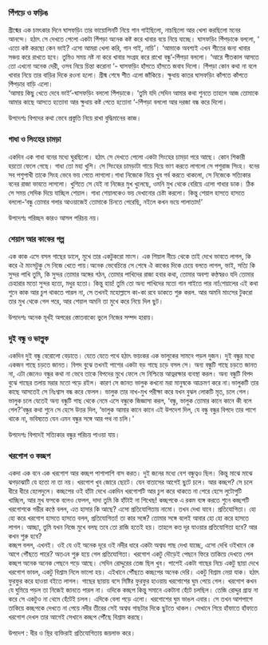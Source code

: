### পিঁপড়ে ও ফড়িঙ 
গ্রীষ্মের এক চমৎকার দিনে ঘাসফড়িং তার ভায়োলিনটি নিয়ে গান গাইছিলো, নাচছিলো আর খেলা করছিলো মনের আনন্দে। হঠাৎ সে দেখতে পেলো একটা পিঁপড়া অনেক কষ্ট করে খাবার বয়ে নিয়ে যাচ্ছে। ঘাসফড়িং পিঁপড়াকে বললো, ‘ এতো কষ্ট করছো কেন ভাই? এসো আমরা খেলা করি, গান গাই, নাচি’।
‘আমাকে অবশ্যই এখন শীতের জন্য খাবার সঞ্চয় করে রাখতে হবে। তুমিও সময় নষ্ট না করে খাবার সংগ্রহ করে রাখো বন্ধু’-পিঁপড়া বললো।
‘আরে শীতকাল আসতে তো এখনো অনেক দেরী, ওসব নিয়ে চিন্তা করোনা ‘- ঘাসফড়িং হাঁসতে হাঁসতে জবাব দিলো।
পিঁপড়া কোন কথা না বলে খাবার নিয়ে তার বাড়ির দিকে রওনা হলো।
গ্রীষ্ম শেষে শীত এলো জাঁকিয়ে। ক্ষুধায় কাতর ঘাসফড়িং কাঁপতে কাঁপতে পিঁপড়ার বাড়ি এলো।  
‘আমায় কিছু খেতে দেবে ভাই’-ঘাসফড়িং বললো পিঁপড়াকে।
‘তুমি যদি সেদিন আমার কথা শুনতে তাহলে আজ তোমাকে আমার কাছে আসতে হতোনা আর ক্ষুধায় কষ্ট পেতে হতোনা ‘-পিঁপড়া বললো আর দরজা বন্ধ করে দিলো।  

উপদেশঃ বিপদের কথা ভেবে প্রস্তুতি নিয়ে রাখা বুদ্ধিমানের কাজ।

### গাধা ও সিংহের চামড়া
একদিন এক গাধা বনের মধ্যে ঘুরছিলো। হঠাৎ সে দেখতে পেলো একটা সিংহের চামড়া পরে আছে। কোন শিকারী হয়তো ফেলে গেছে। গাধা তো মহা খুশি। সে সিংহের চামড়াটা গায়ে দিয়ে ভাণ করতে লাগলো সে পশুরাজ সিংহ। বনের সব পশুপাখী তাকে সিংহ ভেবে ভয় পেতে লাগলো।গাধা নিজেকে নিয়ে খুব গর্ব করতে থাকলো, সে নিজেকে সত্যিকার বনের রাজা ভাবতে লাগলো। খুশিতে সে যেই না নিজের মুখ খুলেছে, ওমনি মুখ থেকে বেরিয়ে এলো গাধার ডাক।
ঠিক সে সময় সেদিক দিয়ে যাচ্ছিল শেয়াল। গাধা শেয়ালকেও ভয় দেখানোর চেষ্টা করলো। কিন্তু শেয়াল হাসতে হাসতে বললো-‘বন্ধু তোমার গলার আওয়াজেই তোমাকে চিনতে পেরেছি, নইলে কখন ভয়ে পালাতাম!’  

উপদেশঃ পরিচ্ছদ কারও আসল পরিচয় নয়।

### শেয়াল আর কাকের গল্প
এক কাক এসে বসল গাছের ডালে, মুখে তার একটুকরো মাংস। এক শিয়াল নীচে থেকে তাই দেখে ভাবতে লাগল, কি করে ঐ মাংসটুকু সে নিজে খেতে পায়।অনেক ভেবেচিন্তে সে শেষে ঐ কাকের দিকে চেয়ে বলতে লাগল, ভাই, সত্যি কি সুন্দর পাখি তুমি, কি সুন্দর তোমার অঙ্গের গঠন, তোমার পাখিদের রাজা হবার কথা, তোমার অবশ্য কণ্ঠস্বরও যদি তোমার চেহারার মতো সুন্দর হতো, মধুর হতো। কিন্তু হায়! তুমি তো অন্য পাখিদের মতো গান গাইতে পার না!শেয়ালের এই কথা শুনে কাক আর চুপ থাকতে পারল না, সে তখনই মহোল্লাসে কা-কা রবে ডাকতে শুরু করল. আর অমনি মাংসের টুকরো তার মুখ থেকে গেল পরে, আর শেয়াল অমনি তা মুখে করে নিয়ে দিল ছুট।

উপদেশঃ অনেক মূর্খই অপরের স্তোতবাক্যে ভুলে নিজের সম্পদ হারায়।  

### দুই বন্ধু ও ভাল্লুক  
একদিন দুই বন্ধু বেরোলো বেড়াতে। যেতে যেতে পথে হঠাৎ ভয়ংকর এক ভালুকের সামনে পড়ল দুজন। দুই বন্ধুর মধ্যে একজন গাছে চড়তে জানত। বিপদ বুঝে তখনই পাশের একটা বড় গাছে চড়ে বসল সে। অন্য বন্ধুটি গাছে চড়তে জানত না, এটা জেনেও বন্ধুর কথা না ভেবে তাকে বিপদের মুখে ফেলে সে নিশ্চিন্তে আত্নরক্ষার ব্যবস্থা করল। অন্য বন্ধুটি বিপদ বুঝে গাছের তলায় মরার মতো পড়ে রইল। কারণ সে জানত ভালুক কখনো মরা মানুষকে আক্রমণ করে না।ভালুকটি তার কাছে আসতেই সে নিঃশ্বাস বন্ধ করে ফেলল। ভালুক তার নাখ-মুখ পরীক্ষা করে যখন বুঝল লোকটি মৃত, চলে গেল। ভালুক চলে যেতেই অন্য বন্ধুটি গাছ থেকে নেমে এসে বন্ধুকে জিজ্ঞাসা করল, ‘বন্ধু, ভালুক তোমার কানে কানে কী বলে গেল?’বন্ধুর কথা শুনে সে হেসে উত্তর দিল, ‘ভালুক আমার কানে কানে এই উপদেশ দিল, যে বন্ধু বন্ধুর বিপদে তার পাশে থাকে না, ভবিষ্যতে যেন এমন বন্ধুর সঙ্গে আর পথ না চলি।’  

উপদেশঃ বিপদেই সত্যিকার বন্ধুর পরিচয় পাওয়া যায়।  

### খরগোশ ও কচ্ছপ 
 
একদা এক বনে এক খরগোশ আর কচ্ছপ পাশাপাশি বাস করত। দুই জনের মধ্যে বেশ বন্ধুত্বও ছিল। কিন্তু মাঝে মাঝে ঝগড়াঝাটি যে হতো না তা নয়। খরগোশ খুব জোরে ছোটে। যেন বাতাসের আগেই ছুটে চলে। আর কচ্ছপ? সে চলে ধীরে ধীরে হেলেদুলে। কচ্ছপের ওই হাঁটা দেখে একদিন খরগোশটি আর চুপ করে থাকতে না পেরে হেসে লুটোপুটি খাচ্ছিল, আর মুখ ফসকে বলেও ফেলল, দাদা তুমি কি হাঁটাই না শিখেছ!
কচ্ছপকে এ রকম ব্যঙ্গ করতে শুনে কচ্ছপটি খরগোশকে গম্ভীর কণ্ঠে বলল, এত হাসার কি আছে? এসো প্রতিযোগিতায় নামো। তখন দেখা যাবে।
প্রতিযোগিতা। হো হো করে খরগোশ হাসতে হাসতে বলল, প্রতিযোগিতা! তা কার সঙ্গে? তোমার সঙ্গে বলেই আবার হো হো করে হাসতে লাগল। আচ্ছা, তুমি যখন নিজে মুখে বলছ তবে তো রাজি হতেই হয়। তাহলে কত দূর যাওয়ার প্রতিযোগিতা হবে? আর কখন শুরু হবে?  
কচ্ছপ বলল, এখনই। ওই যে ওই অনেক দূরে ওই নদীর ধারে একটা অশ্বত্থ গাছ দেখা যাচ্ছে, এসো দেখি ওইখানে কে আগে পৌঁছতে পারে?
অতএব শুরু হয়ে গেল প্রতিযোগিতা। খরগোশ একটু দৌড়েই পেছনে ফিরে তাকিয়ে দেখতে পেল কচ্ছপ অনেক অনেক পেছনে পড়ে আছে। সেদিন রোদ্দুরের তেজ ছিল খুব। পাশেই একটা গাছের নিচে একটু ছায়া দেখে খরগোশ ভাবল, একটু বিশ্রাম নিলে ভালো হয়। এইখানে পৌঁছতে কচ্ছপের অনেক দেরি। একটু বিশ্রাম নেয়া যাক। হঠাৎ ফুরফুর করে হাওয়া বইতে লাগল। গাছের ছায়ায় বসে মিষ্টির ফুরফুর হাওয়ায় খরগোশের ঘুম পেয়ে গেল। খরগোশ কখন যে ঘুমিয়ে পড়ল তা নিজেই জানতে পারল না।
ওদিকে কচ্ছপ কিন্তু সমানে একটানা হেঁটে চলছিল। তেজি রোদ্দুর গ্রাহ্য না করে সে একটুও না থেমে হেঁটেই চলল।
এদিকে বেলা পড়ে এলো। খরগোশের ঘুম ভাঙল এবার। সে তখন আশপাশে তাকিয়ে কচ্ছপকে দেখতে না পেয়ে নদীর তীরের সেই অশ্বত্থ গাছটার দিকে ছুটতে থাকল। সেখানে গিয়ে হাঁফাতে হাঁফাতে খরগোশ দেখল তার আগেই সেখানে কচ্ছপ পৌঁছে বিশ্রাম করছে।  

উপদেশ : ধীর ও স্থির ব্যক্তিরাই প্রতিযোগিতায় জয়লাভ করে।



